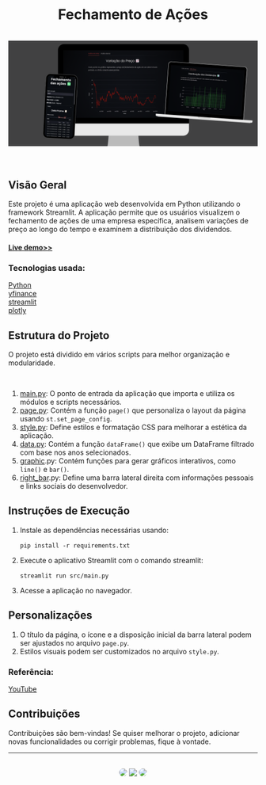<h1 align="center">Fechamento de Ações</h1>
</br>

<div align="center">
<img src="https://github.com/SidneyTeodoroJr/Bolsa_de_Valores/blob/main/image.png" alt="Digital Whiteboard">
</div>
</br>
</br>


## Visão Geral
<p>
 Este projeto é uma aplicação web desenvolvida em Python utilizando o framework Streamlit. A aplicação permite que os usuários visualizem o fechamento de ações de uma empresa específica, analisem variações de preço ao longo do tempo e examinem a distribuição dos dividendos.
<p/>

<h4 align="left"><a href="https://bolsa-de-valores.streamlit.app/">Live demo>></a></h4>

### Tecnologias usada:
[Python](https://docs.python.org/3/)<br/>
﻿[yfinance](https://pypi.org/project/yfinance/)<br/>
[streamlit](https://docs.streamlit.io/)<br/>
[plotly](https://plotly.com/python/)<br/>

## Estrutura do Projeto
<p>
O projeto está dividido em vários scripts para melhor organização e modularidade.
<p/>
<br/>

1. [main.py](https://github.com/SidneyTeodoroJr/Bolsa_de_Valores/blob/main/src/main.py): O ponto de entrada da aplicação que importa e utiliza os módulos e scripts necessários.
2. [page.py](https://github.com/SidneyTeodoroJr/Bolsa_de_Valores/blob/main/src/modulos/page.py): Contém a função `page()` que personaliza o layout da página usando `st.set_page_config`.
3. [style.py](https://github.com/SidneyTeodoroJr/Bolsa_de_Valores/blob/main/src/modulos/style.py): Define estilos e formatação CSS para melhorar a estética da aplicação.
4. [data.py](https://github.com/SidneyTeodoroJr/Bolsa_de_Valores/blob/main/src/modulos/data.py): Contém a função `dataFrame()` que exibe um DataFrame filtrado com base nos anos selecionados.
5. [graphic](https://github.com/SidneyTeodoroJr/Bolsa_de_Valores/blob/main/src/modulos/graphic.py).py: Contém funções para gerar gráficos interativos, como `line()` e `bar()`.
6. [right_bar](https://github.com/SidneyTeodoroJr/Bolsa_de_Valores/blob/main/src/modulos/right_bar.py).py: Define uma barra lateral direita com informações pessoais e links sociais do desenvolvedor.

## Instruções de Execução
1. Instale as dependências necessárias usando:
    ```shell
    pip install -r requirements.txt
2. Execute o aplicativo Streamlit com o comando streamlit:
   ```shell
   streamlit run src/main.py
3. Acesse a aplicação no navegador.
   
## Personalizações
1. O título da página, o ícone e a disposição inicial da barra lateral podem ser ajustados no arquivo `page.py`.
2. Estilos visuais podem ser customizados no arquivo `style.py`.

### Referência:
   [YouTube ](https://youtu.be/u7Whb4QbXJs)
<br/>

## Contribuições
<p>
Contribuições são bem-vindas! Se quiser melhorar o projeto, adicionar novas funcionalidades ou corrigir problemas, fique à vontade.
</p>
<hr>
</br>

<div align="center">
<a href="https://www.facebook.com/profile.php?id=100091086461235"><img src="https://img.shields.io/badge/-Facebook-%230077B5?style=for-the-badge&logo=facebook&logoColor=white" style="border-radius: 30px" target="_blank" /></a>
<a href="https://www.instagram.com/sidneyteodoroaraujo" target="_blank"><img src="https://img.shields.io/badge/-Instagram-%23E4405F?style=for-the-badge&logo=instagram&logoColor=white" /></a>
<a href="https://www.linkedin.com/in/sidney-teodoro-4a4a8119b?lipi=urn%3Ali%3Apage%3Ad_flagship3_profile_view_base_contact_details%3B%2FevuTOiSSJS2hWGCZgtZiQ%3D%3D" target="_blank"><img src="https://img.shields.io/badge/-LinkedIn-%230077B5?style=for-the-badge&logo=linkedin&logoColor=white" style="border-radius: 30px" target="_blank" /></a>
</div>
